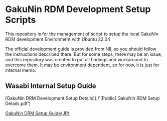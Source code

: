 # GakuNin RDM Development Setup Scripts
This repository is for the management of script to setup the local GakuNin RDM
development Environment with Ubuntu 22.04

The official development guide is provided from NII, so you should follow the
instructions described there.
But for some steps, there may be an issue, and this repository was created to
put all findings and workaround to overcome them. It may be environment
dependent, so for now, it is just for internal memo.

## Wasabi Internal Setup Guide
[GakuNin DRM Development Setup Details](./'[Public] GakuNin RDM Setup Details.pdf')

[GakuNin DRM Setup Guide(JP)](https://github.com/RCOSDP/RDM-developer-guide/blob/master/Environment.md)
